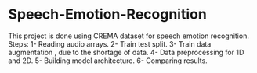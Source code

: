 # Speech-Emotion-Recognition
This project is done using CREMA dataset for speech emotion recognition.
Steps:
1- Reading audio arrays.
2- Train test split.
3- Train data augmentation , due to the shortage of data.
4- Data preprocessing for 1D and 2D.
5- Building model architecture.
6- Comparing results.
